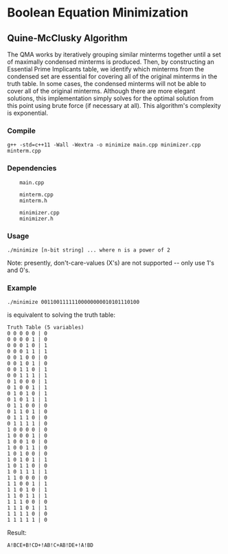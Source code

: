 # Boolean Equation Minimization
## Quine-McClusky Algorithm
The QMA works by iteratively grouping similar minterms together until a set of maximally condensed minterms is produced. Then, by constructing an Essential Prime Implicants table, we identify which minterms from the condensed set are essential for covering all of the original minterms in the truth table. In some cases, the condensed minterms will not be able to cover all of the original minterms. Although there are more elegant solutions, this implementation simply solves for the optimal solution from this point using brute force (if necessary at all). This algorithm's complexity is exponential.

### Compile
```
g++ -std=c++11 -Wall -Wextra -o minimize main.cpp minimizer.cpp minterm.cpp
```

### Dependencies
```
    main.cpp

    minterm.cpp
    minterm.h

    minimizer.cpp
    minimizer.h
```

### Usage
```
./minimize [n-bit string] ... where n is a power of 2
```
Note: presently, don't-care-values (X's) are not supported -- only use 1's and 0's.
### Example
```
./minimize 00110011111100000000010101110100
```
is equivalent to solving the truth table:
```
Truth Table (5 variables)
0 0 0 0 0 | 0
0 0 0 0 1 | 0
0 0 0 1 0 | 1
0 0 0 1 1 | 1
0 0 1 0 0 | 0
0 0 1 0 1 | 0
0 0 1 1 0 | 1
0 0 1 1 1 | 1
0 1 0 0 0 | 1
0 1 0 0 1 | 1
0 1 0 1 0 | 1
0 1 0 1 1 | 1
0 1 1 0 0 | 0
0 1 1 0 1 | 0
0 1 1 1 0 | 0
0 1 1 1 1 | 0
1 0 0 0 0 | 0
1 0 0 0 1 | 0
1 0 0 1 0 | 0
1 0 0 1 1 | 0
1 0 1 0 0 | 0
1 0 1 0 1 | 1
1 0 1 1 0 | 0
1 0 1 1 1 | 1
1 1 0 0 0 | 0
1 1 0 0 1 | 1
1 1 0 1 0 | 1
1 1 0 1 1 | 1
1 1 1 0 0 | 0
1 1 1 0 1 | 1
1 1 1 1 0 | 0
1 1 1 1 1 | 0
```
Result:
```
A!BCE+B!CD+!AB!C+AB!DE+!A!BD
```
